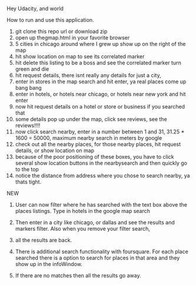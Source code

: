 Hey Udacity, and world

How to run and use this application. 

1. git clone this repo url or download zip
2. open up thegmap.html in your favorite browser
3. 5 cities in chicago around where I grew up show up on the right of the map
4. hit show location on map to see its correlated marker
5. hit delete this listing to be a boss and see the correlated marker turn green and die
6. hit request details, there isnt really any details for just a city, 
7. enter in stores in the map search and hit enter, ya real places come up bang bang
8. enter in hotels, or hotels near chicago, or hotels near new york and hit enter
9. now hit request details on a hotel or store or business if you searched that
10. some details pop up under the map, click see reviews, see the reviews!!!!
11. now click search nearby, enter in a number between 1 and 31, 31.25 * 1600 = 50000, maximum nearby search in meters by google
12. check out all the nearby places, for those nearby places, hit request details, or show location on map
13. because of the poor positioning of these boxes, you have to click several show location buttons in the nearbysearch and then quickly go to the top
14. notice the distance from address where you chose to search nearby, ya thats tight.


NEW

1. User can now filter where he has searched with the text box above the places listings. Type in hotels in the google map search
1. Then enter in a city like chicago, or dallas and see the results and markers filter. Also when you remove your filter search, 
1. all the results are back. 

2. There is additional search functionality with foursquare. For each place searched there is a option to search for places in that area and they show up in the infoWindow.

3. If there are no matches then all the results go away.



 
